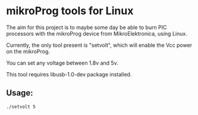 mikroProg tools for Linux
=========================

The aim for this project is to maybe some day be able to burn PIC processors
with the mikroProg device from MikroElektronica, using Linux.

Currently, the only tool present is "setvolt", which will enable the Vcc power on the mikroProg.

You can set any voltage between 1.8v and 5v.

This tool requires libusb-1.0-dev package installed.

Usage:
------

    ./setvolt 5
